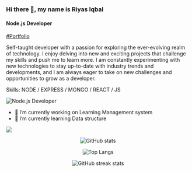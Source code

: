 ### Hi there 👋, my name is Riyas Iqbal
#### Node.js Developer

[#Portfolio](https://riyas-iqbal.netlify.app)



Self-taught developer with a passion for exploring the ever-evolving realm of technology. I enjoy delving into new and exciting projects that challenge my skills and push me to learn more. I am constantly experimenting with new technologies to stay up-to-date with industry trends and developments, and I am always eager to take on new challenges and opportunities to grow as a developer.

Skills: NODE / EXPRESS / MONGO / REACT / JS 

![Node.js Developer](https://media.licdn.com/dms/image/D5616AQEgQ42Iy13yTQ/profile-displaybackgroundimage-shrink_350_1400/0/1673327637308?e=1679529600&v=beta&t=u7CpAdx_aAjLRJKVruOXb_H7vK9Ai5OD1Ahk_yIZJnU)

- 🔭 I’m currently working on Learning Management system 
- 🌱 I’m currently learning Data structure


![](https://komarev.com/ghpvc/?username=Riyas-iqbal&color=green)


<div align='center'>

![GitHub stats](https://github-readme-stats.vercel.app/api?username=Riyas-iqbal&show_icons=true)  

![Top Langs](https://github-readme-stats.vercel.app/api/top-langs/?username=Riyas-iqbal&layout=compact)

![GitHub streak stats](https://streak-stats.demolab.com/?user=Riyas-iqbal)  
<div/>
